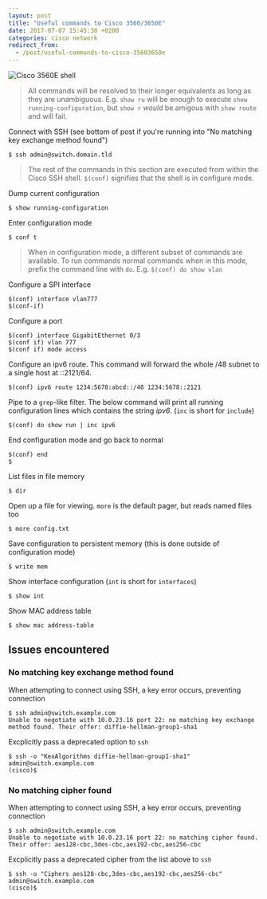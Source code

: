 ```yaml
---
layout: post
title: "Useful commands to Cisco 3560/3650E"
date: 2017-07-07 15:45:30 +0200
categories: cisco network
redirect_from:
  - /post/useful-commands-to-cisco-35603650e
---
```


![Cisco 3560E shell](https://public.stigok.com/img/1499247045993464200.png)

> All commands will be resolved to their longer equivalents as long as they are unambiguous. E.g. `show ru`
> will be enough to execute `show running-configuration`, but `show r` *would* be amigous with `show route`
> and will fail.

Connect with SSH (see bottom of post if you're running into "No matching key exchange method found")

    $ ssh admin@switch.domain.tld

> The rest of the commands in this section are executed from within the Cisco SSH shell.
> `$(conf)` signifies that the shell is in configure mode.

Dump current configuration

    $ show running-configuration

Enter configuration mode

    $ conf t

> When in configuration mode, a different subset of commands are available. To run commands normal commands
> when in this mode, prefix the command line with `do`. E.g. `$(conf) do show vlan`

Configure a SPI interface

    $(conf) interface vlan777
    $(conf-if) 

Configure a port

    $(conf) interface GigabitEthernet 0/3
    $(conf if) vlan 777
    $(conf if) mode access

Configure an ipv6 route. This command will forward the whole /48 subnet to a
single host at ::2121/64.

    $(conf) ipv6 route 1234:5678:abcd::/48 1234:5678::2121

Pipe to a `grep`-like filter. The below command will print all running configuration lines which contains the
string *ipv6*. (`inc` is short for `include`)

    $(conf) do show run | inc ipv6

End configuration mode and go back to normal

    $(conf) end
    $

List files in file memory

    $ dir

Open up a file for viewing. `more` is the default pager, but reads named files too

    $ more config.txt

Save configuration to persistent memory (this is done outside of configuration mode)

    $ write mem

Show interface configuration (`int` is short for `interfaces`)

    $ show int

Show MAC address table

    $ show mac address-table

## Issues encountered
### No matching key exchange method found

When attempting to connect using SSH, a key error occurs, preventing connection

    $ ssh admin@switch.example.com
    Unable to negotiate with 10.0.23.16 port 22: no matching key exchange method found. Their offer: diffie-hellman-group1-sha1

Excplicitly pass a deprecated option to `ssh`

    $ ssh -o "KexAlgorithms diffie-hellman-group1-sha1" admin@switch.example.com
    (cisco)$

### No matching cipher found

When attempting to connect using SSH, a key error occurs, preventing connection

    $ ssh admin@switch.example.com
    Unable to negotiate with 10.0.23.16 port 22: no matching cipher found. Their offer: aes128-cbc,3des-cbc,aes192-cbc,aes256-cbc

Excplicitly pass a deprecated cipher from the list above to `ssh`

    $ ssh -o "Ciphers aes128-cbc,3des-cbc,aes192-cbc,aes256-cbc" admin@switch.example.com
    (cisco)$
